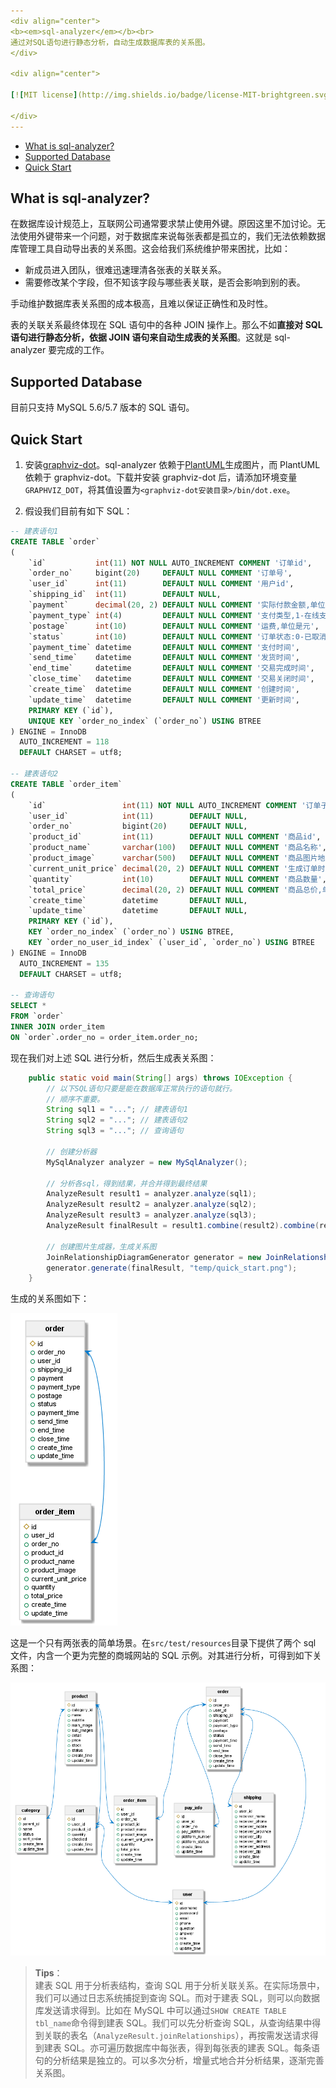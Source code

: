 ```yaml
---
<div align="center">
<b><em>sql-analyzer</em></b><br>
通过对SQL语句进行静态分析，自动生成数据库表的关系图。
</div>

<div align="center">

[![MIT license](http://img.shields.io/badge/license-MIT-brightgreen.svg?style=flat)](http://opensource.org/licenses/MIT)

</div>
---
```


- [What is sql-analyzer?](#what-is-sql-analyzer-)
- [Supported Database](#supported-database)
- [Quick Start](#quick-start)

## What is sql-analyzer?

在数据库设计规范上，互联网公司通常要求禁止使用外键。原因这里不加讨论。无法使用外键带来一个问题，对于数据库来说每张表都是孤立的，我们无法依赖数据库管理工具自动导出表的关系图。这会给我们系统维护带来困扰，比如：

- 新成员进入团队，很难迅速理清各张表的关联关系。
- 需要修改某个字段，但不知该字段与哪些表关联，是否会影响到别的表。

手动维护数据库表关系图的成本极高，且难以保证正确性和及时性。

表的关联关系最终体现在 SQL 语句中的各种 JOIN 操作上。那么不如**直接对 SQL 语句进行静态分析，依据 JOIN 语句来自动生成表的关系图**。这就是 sql-analyzer 要完成的工作。

## Supported Database

目前只支持 MySQL 5.6/5.7 版本的 SQL 语句。

## Quick Start

1. 安装[graphviz-dot](https://www.graphviz.org/download/)。sql-analyzer 依赖于[PlantUML](https://plantuml.com/zh/index)生成图片，而 PlantUML 依赖于 graphviz-dot。下载并安装 graphviz-dot 后，请添加环境变量`GRAPHVIZ_DOT`，将其值设置为`<graphviz-dot安装目录>/bin/dot.exe`。

2. 假设我们目前有如下 SQL：

```sql
-- 建表语句1
CREATE TABLE `order`
(
    `id`           int(11) NOT NULL AUTO_INCREMENT COMMENT '订单id',
    `order_no`     bigint(20)     DEFAULT NULL COMMENT '订单号',
    `user_id`      int(11)        DEFAULT NULL COMMENT '用户id',
    `shipping_id`  int(11)        DEFAULT NULL,
    `payment`      decimal(20, 2) DEFAULT NULL COMMENT '实际付款金额,单位是元,保留两位小数',
    `payment_type` int(4)         DEFAULT NULL COMMENT '支付类型,1-在线支付',
    `postage`      int(10)        DEFAULT NULL COMMENT '运费,单位是元',
    `status`       int(10)        DEFAULT NULL COMMENT '订单状态:0-已取消-10-未付款，20-已付款，40-已发货，50-交易成功，60-交易关闭',
    `payment_time` datetime       DEFAULT NULL COMMENT '支付时间',
    `send_time`    datetime       DEFAULT NULL COMMENT '发货时间',
    `end_time`     datetime       DEFAULT NULL COMMENT '交易完成时间',
    `close_time`   datetime       DEFAULT NULL COMMENT '交易关闭时间',
    `create_time`  datetime       DEFAULT NULL COMMENT '创建时间',
    `update_time`  datetime       DEFAULT NULL COMMENT '更新时间',
    PRIMARY KEY (`id`),
    UNIQUE KEY `order_no_index` (`order_no`) USING BTREE
) ENGINE = InnoDB
  AUTO_INCREMENT = 118
  DEFAULT CHARSET = utf8;

-- 建表语句2
CREATE TABLE `order_item`
(
    `id`                 int(11) NOT NULL AUTO_INCREMENT COMMENT '订单子表id',
    `user_id`            int(11)        DEFAULT NULL,
    `order_no`           bigint(20)     DEFAULT NULL,
    `product_id`         int(11)        DEFAULT NULL COMMENT '商品id',
    `product_name`       varchar(100)   DEFAULT NULL COMMENT '商品名称',
    `product_image`      varchar(500)   DEFAULT NULL COMMENT '商品图片地址',
    `current_unit_price` decimal(20, 2) DEFAULT NULL COMMENT '生成订单时的商品单价，单位是元,保留两位小数',
    `quantity`           int(10)        DEFAULT NULL COMMENT '商品数量',
    `total_price`        decimal(20, 2) DEFAULT NULL COMMENT '商品总价,单位是元,保留两位小数',
    `create_time`        datetime       DEFAULT NULL,
    `update_time`        datetime       DEFAULT NULL,
    PRIMARY KEY (`id`),
    KEY `order_no_index` (`order_no`) USING BTREE,
    KEY `order_no_user_id_index` (`user_id`, `order_no`) USING BTREE
) ENGINE = InnoDB
  AUTO_INCREMENT = 135
  DEFAULT CHARSET = utf8;

-- 查询语句
SELECT *
FROM `order`
INNER JOIN order_item
ON `order`.order_no = order_item.order_no;
```

现在我们对上述 SQL 进行分析，然后生成表关系图：

```java
    public static void main(String[] args) throws IOException {
        // 以下SQL语句只要是能在数据库正常执行的语句就行。
        // 顺序不重要。
        String sql1 = "..."; // 建表语句1
        String sql2 = "..."; // 建表语句2
        String sql3 = "..."; // 查询语句

        // 创建分析器
        MySqlAnalyzer analyzer = new MySqlAnalyzer();

        // 分析各sql，得到结果，并合并得到最终结果
        AnalyzeResult result1 = analyzer.analyze(sql1);
        AnalyzeResult result2 = analyzer.analyze(sql2);
        AnalyzeResult result3 = analyzer.analyze(sql3);
        AnalyzeResult finalResult = result1.combine(result2).combine(result3);

        // 创建图片生成器，生成关系图
        JoinRelationshipDiagramGenerator generator = new JoinRelationshipDiagramGenerator();
        generator.generate(finalResult, "temp/quick_start.png");
    }
```

生成的关系图如下：

<img src="./docs/images/quick_start.png" alt="quick_start"/>

这是一个只有两张表的简单场景。在`src/test/resources`目录下提供了两个 sql 文件，内含一个更为完整的商城网站的 SQL 示例。对其进行分析，可得到如下关系图：

<img src="./docs/images/完整示例.png" alt="完整示例"/>

> **Tips**：<br/>
> 建表 SQL 用于分析表结构，查询 SQL 用于分析关联关系。在实际场景中，我们可以通过日志系统捕捉到查询 SQL。而对于建表 SQL，则可以向数据库发送请求得到。比如在 MySQL 中可以通过`SHOW CREATE TABLE tbl_name`命令得到建表 SQL。我们可以先分析查询 SQL，从查询结果中得到关联的表名（`AnalyzeResult.joinRelationships`），再按需发送请求得到建表 SQL。亦可遍历数据库中每张表，得到每张表的建表 SQL。每条语句的分析结果是独立的。可以多次分析，增量式地合并分析结果，逐渐完善关系图。
